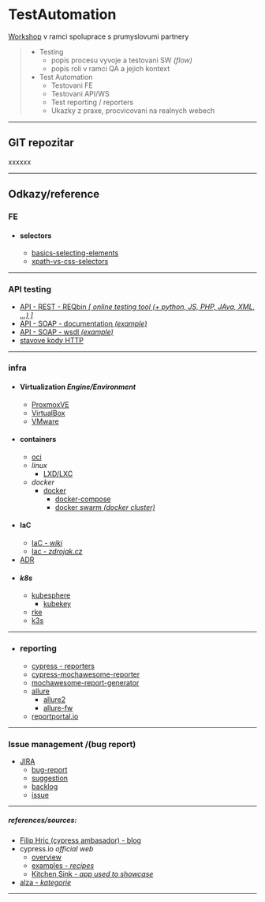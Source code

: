 # TestAutomation
[Workshop](https://czm.fel.cvut.cz/cs/student/workshopyls23) v ramci spoluprace s prumyslovumi partnery
> * Testing
>   * popis procesu vyvoje a testovani SW _(flow)_
>   * popis roli v ramci QA a jejich kontext
> * Test Automation
>   * Testovani FE
>   * Testovani API/WS
>   * Test reporting / reporters
>   * Ukazky z praxe, procvicovani na realnych webech

---

## GIT repozitar
xxxxxx

---

## Odkazy/reference
### FE
* #### selectors
	* [basics-selecting-elements](https://filiphric.com/cypress-basics-selecting-elements)
	* [xpath-vs-css-selectors](https://filiphric.com/cypress-basics-xpath-vs-css-selectors)
---
### API testing
* [API - REST - REQbin *\[ online testing tool (+ python, JS, PHP, JAva, XML, ...) \]*](https://reqbin.com/)
* [API - SOAP - documentation *(example)*](https://graphical.weather.gov/xml/SOAP_server/ndfdXMLserver.php)
* [API - SOAP - wsdl *(example)*](https://graphical.weather.gov/xml/SOAP_server/ndfdXMLserver.php?wsdl)
* [stavove kody HTTP](https://www.wikiwand.com/cs/Stavov%C3%A9_k%C3%B3dy_HTTP)
---
### infra
* #### Virtualization *Engine/Environment*
	* [ProxmoxVE](https://cs.wikipedia.org/wiki/Proxmox_Virtual_Environment)
	* [VirtualBox](https://en.wikipedia.org/wiki/VirtualBox)
	* [VMware](https://cs.wikipedia.org/wiki/VMware)
* #### containers
 	* [oci](https://opencontainers.org/)
 	* *linux*
	 	* [LXD/LXC](https://linuxcontainers.org/)
	* *docker*
		* [docker](https://docs.docker.com/engine/)
		 	* [docker-compose](https://github.com/docker/compose)
			* [docker swarm *(docker cluster)*](https://docs.docker.com/engine/swarm/)
* #### IaC
	* [IaC - *wiki*](https://cs.wikipedia.org/wiki/Infrastructure_as_Code)
	* [Iac - *zdrojak.cz*](https://zdrojak.cz/clanky/infrastructure-as-code-lehky-uvod/)
* [ADR](https://adr.github.io/)
* #### *k8s*
 	* [kubesphere](https://kubesphere.io/)
	 	* [kubekey](https://github.com/kubesphere/kubekey)
	* [rke](https://rancher.com/docs/rke/latest/en/installation/#download-the-rke-binary)
	* [k3s](https://k3s.io/)
---
* ### reporting
	* [cypress - reporters](https://docs.cypress.io/guides/tooling/reporters)
	* [cypress-mochawesome-reporter](https://www.npmjs.com/package/cypress-mochawesome-reporter)
	* [mochawesome-report-generator](https://www.npmjs.com/package/mochawesome-report-generator)
	* [allure](https://allure-framework.github.io/allure-demo/5/)
		* [allure2](https://github.com/allure-framework/allure2)
		* [allure-fw](https://github.com/allure-framework)
	* [reportportal.io](https://reportportal.io/docs/installation-steps/DeployWithDockerOnLinuxMac/)
---
### Issue management /(bug report)
* [JIRA](https://support.atlassian.com/jira-work-management/docs/what-is-the-new-jira-issue-view/)
	* [bug-report](https://jira.atlassian.com/browse/JRASERVER-74816)
	* [suggestion](https://jira.atlassian.com/browse/JRACLOUD-34307)
	* [backlog](https://jira.atlassian.com/secure/RapidBoard.jspa?rapidView=2872&projectKey=JRASERVER&view=planning&selectedIssue=JRASERVER-74816&issueLimit=100)
	* [issue](https://jira.atlassian.com/browse/JRASERVER-74816?jql=project%20%3D%20JRASERVER%20AND%20component%20%3D%20%22UPM%20(Universal%20Plugin%20Manager)%22)
---
##### references/sources:
* [Filip Hric (cypress ambasador) - blog](https://filiphric.com/blog)
* cypress.io *official web*
	* [overview](https://docs.cypress.io/guides/overview/why-cypress)
	* [examples - *recipes*](https://docs.cypress.io/examples/recipes)
	* [Kitchen Sink - *app used to showcase*](https://example.cypress.io/)
* [alza - *kategorie*](https://www.alza.cz/zrcadlovky-bez-objektivu/18851892.htm)

---
